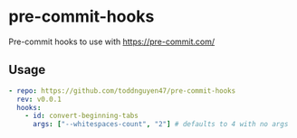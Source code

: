 # pre-commit-hooks

Pre-commit hooks to use with https://pre-commit.com/

## Usage

```yaml
- repo: https://github.com/toddnguyen47/pre-commit-hooks
  rev: v0.0.1
  hooks:
    - id: convert-beginning-tabs
      args: ["--whitespaces-count", "2"] # defaults to 4 with no args
```

